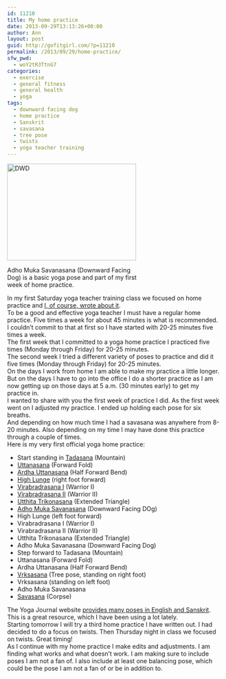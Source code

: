 ```yaml
---
id: 11210
title: My home practice
date: 2013-09-29T13:13:26+00:00
author: Ann
layout: post
guid: http://gofitgirl.com/?p=11210
permalink: /2013/09/29/home-practice/
sfw_pwd:
  - woY2tR3TtnG7
categories:
  - exercise
  - general fitness
  - general health
  - yoga
tags:
  - downward facing dog
  - home practice
  - Sanskrit
  - savasana
  - tree pose
  - twists
  - yoga teacher training
---
```

<div id="attachment_11229" style="width: 310px" class="wp-caption alignleft">
  <a href="http://gofitgirl.com/2013/09/home-practice/img_4757/" rel="attachment wp-att-11229"><img class="size-medium wp-image-11229" alt="DWD" src="http://gofitgirl.com/wp-content/uploads/2013/09/IMG_4757-300x225.jpg" width="300" height="225" /></a>
  
  <p class="wp-caption-text">
    Adho Muka Savanasana (Downward Facing Dog) is a basic yoga pose and part of my first week of home practice.
  </p>
</div>

  
In my first Saturday yoga teacher training class we focused on home practice and [I, of course, wrote about it](http://gofitgirl.com/2013/09/learning-home-practice/).  
To be a good and effective yoga teacher I must have a regular home practice. Five times a week for about 45 minutes is what is recommended.  
I couldn&#8217;t commit to that at first so I have started with 20-25 minutes five times a week.  
The first week that I committed to a yoga home practice I practiced five times (Monday through Friday) for 20-25 minutes.  
The second week I tried a different variety of poses to practice and did it five times (Monday through Friday) for 20-25 minutes.  
On the days I work from home I am able to make my practice a little longer. But on the days I have to go into the office I do a shorter practice as I am now getting up on those days at 5 a.m. (30 minutes early) to get my practice in.  
I wanted to share with you the first week of practice I did. As the first week went on I adjusted my practice. I ended up holding each pose for six breaths.  
And depending on how much time I had a savasana was anywhere from 8-20 minutes. Also depending on my time I may have done this practice through a couple of times.  
Here is my very first official yoga home practice:

  * Start standing in [Tadasana](http://www.yogajournal.com/poses/492) (Mountain)
  * [Uttanasana](http://www.yogajournal.com/poses/478) (Forward Fold)
  * [Ardha Uttanasana](http://www.yogajournal.com/poses/2490) (Half Forward Bend)
  * [High Lunge](http://www.yogajournal.com/poses/2488) (right foot forward)
  * [Virabradrasana I](http://www.yogajournal.com/poses/1708) (Warrior I)
  * [Virabradrasana II](http://www.yogajournal.com/poses/495) (Warrior II)
  * [Utthita Trikonasana](http://www.yogajournal.com/poses/494) (Extended Triangle)
  * [Adho Muka Savanasana](http://www.yogajournal.com/poses/491) (Downward Facing DOg)
  * High Lunge (left foot forward)
  * Virabradrasana I (Warrior I)
  * Virabradrasana II (Warrior II)
  * Utthita Trikonasana (Extended Triangle)
  * Adho Muka Savanasana (Downward Facing Dog)
  * Step forward to Tadasana (Mountain)
  * Uttanasana (Forward Fold)
  * Ardha Uttanasana (Half Forward Bend)
  * [Vrksasana](http://www.yogajournal.com/poses/496) (Tree pose, standing on right foot)
  * Vrksasana (standing on left foot)
  * Adho Muka Savanasana
  * [Savasana](http://www.yogajournal.com/poses/482) (Corpse)

The Yoga Journal website [provides many poses in English and Sanskrit](http://www.yogajournal.com/poses/finder/browse_index). This is a great resource, which I have been using a lot lately.  
Starting tomorrow I will try a third home practice I have written out. I had decided to do a focus on twists. Then Thursday night in class we focused on twists. Great timing!  
As I continue with my home practice I make edits and adjustments. I am finding what works and what doesn&#8217;t work. I am making sure to include poses I am not a fan of. I also include at least one balancing pose, which could be the pose I am not a fan of or be in addition to.
